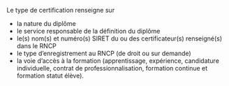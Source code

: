 Le type de certification renseigne sur

- la nature du diplôme
- le service responsable de la définition du diplôme
- le(s) nom(s) et numéro(s) SIRET du ou des certificateur(s) renseigné(s) dans le RNCP
- le type d’enregistrement au RNCP (de droit ou sur demande)
- la voie d’accès à la formation (apprentissage, expérience, candidature individuelle, contrat de professionnalisation, formation continue et formation statut élève).
